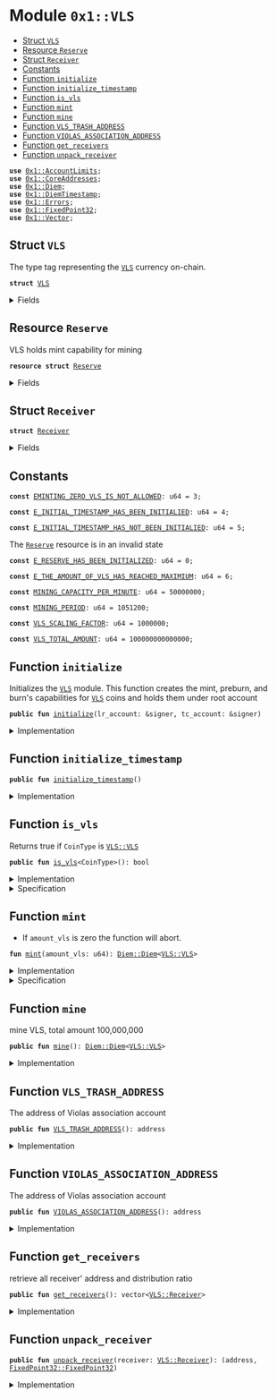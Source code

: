 
<a name="0x1_VLS"></a>

# Module `0x1::VLS`



-  [Struct `VLS`](#0x1_VLS_VLS)
-  [Resource `Reserve`](#0x1_VLS_Reserve)
-  [Struct `Receiver`](#0x1_VLS_Receiver)
-  [Constants](#@Constants_0)
-  [Function `initialize`](#0x1_VLS_initialize)
-  [Function `initialize_timestamp`](#0x1_VLS_initialize_timestamp)
-  [Function `is_vls`](#0x1_VLS_is_vls)
-  [Function `mint`](#0x1_VLS_mint)
-  [Function `mine`](#0x1_VLS_mine)
-  [Function `VLS_TRASH_ADDRESS`](#0x1_VLS_VLS_TRASH_ADDRESS)
-  [Function `VIOLAS_ASSOCIATION_ADDRESS`](#0x1_VLS_VIOLAS_ASSOCIATION_ADDRESS)
-  [Function `get_receivers`](#0x1_VLS_get_receivers)
-  [Function `unpack_receiver`](#0x1_VLS_unpack_receiver)


<pre><code><b>use</b> <a href="AccountLimits.md#0x1_AccountLimits">0x1::AccountLimits</a>;
<b>use</b> <a href="CoreAddresses.md#0x1_CoreAddresses">0x1::CoreAddresses</a>;
<b>use</b> <a href="Diem.md#0x1_Diem">0x1::Diem</a>;
<b>use</b> <a href="DiemTimestamp.md#0x1_DiemTimestamp">0x1::DiemTimestamp</a>;
<b>use</b> <a href="../../../../../../move-stdlib/docs/Errors.md#0x1_Errors">0x1::Errors</a>;
<b>use</b> <a href="../../../../../../move-stdlib/docs/FixedPoint32.md#0x1_FixedPoint32">0x1::FixedPoint32</a>;
<b>use</b> <a href="../../../../../../move-stdlib/docs/Vector.md#0x1_Vector">0x1::Vector</a>;
</code></pre>



<a name="0x1_VLS_VLS"></a>

## Struct `VLS`

The type tag representing the <code><a href="VLS.md#0x1_VLS">VLS</a></code> currency on-chain.


<pre><code><b>struct</b> <a href="VLS.md#0x1_VLS">VLS</a>
</code></pre>



<details>
<summary>Fields</summary>


<dl>
<dt>
<code>dummy_field: bool</code>
</dt>
<dd>

</dd>
</dl>


</details>

<a name="0x1_VLS_Reserve"></a>

## Resource `Reserve`

VLS holds mint capability for mining


<pre><code><b>resource</b> <b>struct</b> <a href="VLS.md#0x1_VLS_Reserve">Reserve</a>
</code></pre>



<details>
<summary>Fields</summary>


<dl>
<dt>
<code>mint_cap: <a href="Diem.md#0x1_Diem_MintCapability">Diem::MintCapability</a>&lt;<a href="VLS.md#0x1_VLS_VLS">VLS::VLS</a>&gt;</code>
</dt>
<dd>
 The mint capability allowing minting of <code><a href="VLS.md#0x1_VLS">VLS</a></code> coins.
</dd>
<dt>
<code>burn_cap: <a href="Diem.md#0x1_Diem_BurnCapability">Diem::BurnCapability</a>&lt;<a href="VLS.md#0x1_VLS_VLS">VLS::VLS</a>&gt;</code>
</dt>
<dd>
 The burn capability for <code><a href="VLS.md#0x1_VLS">VLS</a></code> coins. This is used for the unpacking
 of <code><a href="VLS.md#0x1_VLS">VLS</a></code> coins into the underlying backing currencies.
</dd>
<dt>
<code>preburn_cap: <a href="Diem.md#0x1_Diem_Preburn">Diem::Preburn</a>&lt;<a href="VLS.md#0x1_VLS_VLS">VLS::VLS</a>&gt;</code>
</dt>
<dd>
 The preburn for <code><a href="VLS.md#0x1_VLS">VLS</a></code>. This is an administrative field since we
 need to alway preburn before we burn.
</dd>
<dt>
<code>initial_timestamp: u64</code>
</dt>
<dd>
 Initial timestamp
</dd>
</dl>


</details>

<a name="0x1_VLS_Receiver"></a>

## Struct `Receiver`



<pre><code><b>struct</b> <a href="VLS.md#0x1_VLS_Receiver">Receiver</a>
</code></pre>



<details>
<summary>Fields</summary>


<dl>
<dt>
<code>addr: address</code>
</dt>
<dd>

</dd>
<dt>
<code>ratio: <a href="../../../../../../move-stdlib/docs/FixedPoint32.md#0x1_FixedPoint32_FixedPoint32">FixedPoint32::FixedPoint32</a></code>
</dt>
<dd>

</dd>
</dl>


</details>

<a name="@Constants_0"></a>

## Constants


<a name="0x1_VLS_EMINTING_ZERO_VLS_IS_NOT_ALLOWED"></a>



<pre><code><b>const</b> <a href="VLS.md#0x1_VLS_EMINTING_ZERO_VLS_IS_NOT_ALLOWED">EMINTING_ZERO_VLS_IS_NOT_ALLOWED</a>: u64 = 3;
</code></pre>



<a name="0x1_VLS_E_INITIAL_TIMESTAMP_HAS_BEEN_INITIALIED"></a>



<pre><code><b>const</b> <a href="VLS.md#0x1_VLS_E_INITIAL_TIMESTAMP_HAS_BEEN_INITIALIED">E_INITIAL_TIMESTAMP_HAS_BEEN_INITIALIED</a>: u64 = 4;
</code></pre>



<a name="0x1_VLS_E_INITIAL_TIMESTAMP_HAS_NOT_BEEN_INITIALIED"></a>



<pre><code><b>const</b> <a href="VLS.md#0x1_VLS_E_INITIAL_TIMESTAMP_HAS_NOT_BEEN_INITIALIED">E_INITIAL_TIMESTAMP_HAS_NOT_BEEN_INITIALIED</a>: u64 = 5;
</code></pre>



<a name="0x1_VLS_E_RESERVE_HAS_BEEN_INITIALIZED"></a>

The <code><a href="VLS.md#0x1_VLS_Reserve">Reserve</a></code> resource is in an invalid state


<pre><code><b>const</b> <a href="VLS.md#0x1_VLS_E_RESERVE_HAS_BEEN_INITIALIZED">E_RESERVE_HAS_BEEN_INITIALIZED</a>: u64 = 0;
</code></pre>



<a name="0x1_VLS_E_THE_AMOUNT_OF_VLS_HAS_REACHED_MAXIMIUM"></a>



<pre><code><b>const</b> <a href="VLS.md#0x1_VLS_E_THE_AMOUNT_OF_VLS_HAS_REACHED_MAXIMIUM">E_THE_AMOUNT_OF_VLS_HAS_REACHED_MAXIMIUM</a>: u64 = 6;
</code></pre>



<a name="0x1_VLS_MINING_CAPACITY_PER_MINUTE"></a>



<pre><code><b>const</b> <a href="VLS.md#0x1_VLS_MINING_CAPACITY_PER_MINUTE">MINING_CAPACITY_PER_MINUTE</a>: u64 = 50000000;
</code></pre>



<a name="0x1_VLS_MINING_PERIOD"></a>



<pre><code><b>const</b> <a href="VLS.md#0x1_VLS_MINING_PERIOD">MINING_PERIOD</a>: u64 = 1051200;
</code></pre>



<a name="0x1_VLS_VLS_SCALING_FACTOR"></a>



<pre><code><b>const</b> <a href="VLS.md#0x1_VLS_VLS_SCALING_FACTOR">VLS_SCALING_FACTOR</a>: u64 = 1000000;
</code></pre>



<a name="0x1_VLS_VLS_TOTAL_AMOUNT"></a>



<pre><code><b>const</b> <a href="VLS.md#0x1_VLS_VLS_TOTAL_AMOUNT">VLS_TOTAL_AMOUNT</a>: u64 = 100000000000000;
</code></pre>



<a name="0x1_VLS_initialize"></a>

## Function `initialize`

Initializes the <code><a href="VLS.md#0x1_VLS">VLS</a></code> module.
This function creates the mint, preburn, and burn's capabilities for <code><a href="VLS.md#0x1_VLS">VLS</a></code> coins and holds them under root account


<pre><code><b>public</b> <b>fun</b> <a href="VLS.md#0x1_VLS_initialize">initialize</a>(lr_account: &signer, tc_account: &signer)
</code></pre>



<details>
<summary>Implementation</summary>


<pre><code><b>public</b> <b>fun</b> <a href="VLS.md#0x1_VLS_initialize">initialize</a>(
    lr_account: &signer,
    tc_account: &signer,
) {
    <a href="DiemTimestamp.md#0x1_DiemTimestamp_assert_genesis">DiemTimestamp::assert_genesis</a>();

    // Operational constraint
    <a href="CoreAddresses.md#0x1_CoreAddresses_assert_currency_info">CoreAddresses::assert_currency_info</a>(lr_account);

    // <a href="VLS.md#0x1_VLS_Reserve">Reserve</a> must not exist.
    <b>assert</b>(!<b>exists</b>&lt;<a href="VLS.md#0x1_VLS_Reserve">Reserve</a>&gt;(<a href="CoreAddresses.md#0x1_CoreAddresses_DIEM_ROOT_ADDRESS">CoreAddresses::DIEM_ROOT_ADDRESS</a>()), <a href="../../../../../../move-stdlib/docs/Errors.md#0x1_Errors_already_published">Errors::already_published</a>(<a href="VLS.md#0x1_VLS_E_RESERVE_HAS_BEEN_INITIALIZED">E_RESERVE_HAS_BEEN_INITIALIZED</a>));

    <b>let</b> (mint_cap, burn_cap) = <a href="Diem.md#0x1_Diem_register_currency">Diem::register_currency</a>&lt;<a href="VLS.md#0x1_VLS">VLS</a>&gt;(
        lr_account,
        <a href="../../../../../../move-stdlib/docs/FixedPoint32.md#0x1_FixedPoint32_create_from_rational">FixedPoint32::create_from_rational</a>(1, 1), // exchange rate <b>to</b> <a href="VLS.md#0x1_VLS">VLS</a>
        <b>false</b>,    // is_synthetic
        1000000, // scaling_factor = 10^6
        1000,    // fractional_part = 10^3
        b"<a href="VLS.md#0x1_VLS">VLS</a>"
    );

    <a href="AccountLimits.md#0x1_AccountLimits_publish_unrestricted_limits">AccountLimits::publish_unrestricted_limits</a>&lt;<a href="VLS.md#0x1_VLS">VLS</a>&gt;(lr_account);
    <b>let</b> preburn_cap = <a href="Diem.md#0x1_Diem_create_preburn">Diem::create_preburn</a>&lt;<a href="VLS.md#0x1_VLS">VLS</a>&gt;(tc_account);

    move_to(lr_account, <a href="VLS.md#0x1_VLS_Reserve">Reserve</a> { mint_cap, burn_cap, preburn_cap, initial_timestamp: 0 });
}
</code></pre>



</details>

<a name="0x1_VLS_initialize_timestamp"></a>

## Function `initialize_timestamp`



<pre><code><b>public</b> <b>fun</b> <a href="VLS.md#0x1_VLS_initialize_timestamp">initialize_timestamp</a>()
</code></pre>



<details>
<summary>Implementation</summary>


<pre><code><b>public</b> <b>fun</b> <a href="VLS.md#0x1_VLS_initialize_timestamp">initialize_timestamp</a>()
<b>acquires</b> <a href="VLS.md#0x1_VLS_Reserve">Reserve</a> {
    <a href="DiemTimestamp.md#0x1_DiemTimestamp_assert_operating">DiemTimestamp::assert_operating</a>();

    <b>let</b> reserve = borrow_global_mut&lt;<a href="VLS.md#0x1_VLS_Reserve">Reserve</a>&gt;(<a href="CoreAddresses.md#0x1_CoreAddresses_DIEM_ROOT_ADDRESS">CoreAddresses::DIEM_ROOT_ADDRESS</a>());

    <b>assert</b>(reserve.initial_timestamp == 0, <a href="../../../../../../move-stdlib/docs/Errors.md#0x1_Errors_already_published">Errors::already_published</a>(<a href="VLS.md#0x1_VLS_E_INITIAL_TIMESTAMP_HAS_BEEN_INITIALIED">E_INITIAL_TIMESTAMP_HAS_BEEN_INITIALIED</a>));

    reserve.initial_timestamp = <a href="DiemTimestamp.md#0x1_DiemTimestamp_now_seconds">DiemTimestamp::now_seconds</a>();
}
</code></pre>



</details>

<a name="0x1_VLS_is_vls"></a>

## Function `is_vls`

Returns true if <code>CoinType</code> is <code><a href="VLS.md#0x1_VLS_VLS">VLS::VLS</a></code>


<pre><code><b>public</b> <b>fun</b> <a href="VLS.md#0x1_VLS_is_vls">is_vls</a>&lt;CoinType&gt;(): bool
</code></pre>



<details>
<summary>Implementation</summary>


<pre><code><b>public</b> <b>fun</b> <a href="VLS.md#0x1_VLS_is_vls">is_vls</a>&lt;CoinType: store&gt;(): bool {
    <a href="Diem.md#0x1_Diem_is_currency">Diem::is_currency</a>&lt;CoinType&gt;() &&
        <a href="Diem.md#0x1_Diem_currency_code">Diem::currency_code</a>&lt;CoinType&gt;() == <a href="Diem.md#0x1_Diem_currency_code">Diem::currency_code</a>&lt;<a href="VLS.md#0x1_VLS">VLS</a>&gt;()
}
</code></pre>



</details>

<details>
<summary>Specification</summary>



<pre><code><b>pragma</b> verify = <b>false</b>, opaque = <b>true</b>;
</code></pre>


The following is correct because currency codes are unique.


<pre><code><b>ensures</b> result == <a href="VLS.md#0x1_VLS_spec_is_vls">spec_is_vls</a>&lt;CoinType&gt;();
</code></pre>


Returns true if CoinType is VLS.


<a name="0x1_VLS_spec_is_vls"></a>


<pre><code><b>define</b> <a href="VLS.md#0x1_VLS_spec_is_vls">spec_is_vls</a>&lt;CoinType&gt;(): bool {
   type&lt;CoinType&gt;() == type&lt;<a href="VLS.md#0x1_VLS">VLS</a>&gt;()
}
</code></pre>



</details>

<a name="0x1_VLS_mint"></a>

## Function `mint`

* If <code>amount_vls</code> is zero the function will abort.


<pre><code><b>fun</b> <a href="VLS.md#0x1_VLS_mint">mint</a>(amount_vls: u64): <a href="Diem.md#0x1_Diem_Diem">Diem::Diem</a>&lt;<a href="VLS.md#0x1_VLS_VLS">VLS::VLS</a>&gt;
</code></pre>



<details>
<summary>Implementation</summary>


<pre><code><b>fun</b> <a href="VLS.md#0x1_VLS_mint">mint</a>(
    amount_vls: u64,
): <a href="Diem.md#0x1_Diem">Diem</a>&lt;<a href="VLS.md#0x1_VLS">VLS</a>&gt;
<b>acquires</b> <a href="VLS.md#0x1_VLS_Reserve">Reserve</a> {

    <b>assert</b>(amount_vls &gt; 0, <a href="../../../../../../move-stdlib/docs/Errors.md#0x1_Errors_invalid_argument">Errors::invalid_argument</a>(<a href="VLS.md#0x1_VLS_EMINTING_ZERO_VLS_IS_NOT_ALLOWED">EMINTING_ZERO_VLS_IS_NOT_ALLOWED</a>));

    <b>let</b> reserve = borrow_global_mut&lt;<a href="VLS.md#0x1_VLS_Reserve">Reserve</a>&gt;(<a href="CoreAddresses.md#0x1_CoreAddresses_DIEM_ROOT_ADDRESS">CoreAddresses::DIEM_ROOT_ADDRESS</a>());

    // Once the coins have been deposited in the reserve, we can mint the <a href="VLS.md#0x1_VLS">VLS</a>
    <a href="Diem.md#0x1_Diem_mint_with_capability">Diem::mint_with_capability</a>&lt;<a href="VLS.md#0x1_VLS">VLS</a>&gt;(amount_vls, &reserve.mint_cap)
}
</code></pre>



</details>

<details>
<summary>Specification</summary>



<pre><code><b>pragma</b> opaque;
<b>modifies</b> <b>global</b>&lt;<a href="VLS.md#0x1_VLS_Reserve">Reserve</a>&gt;(<a href="CoreAddresses.md#0x1_CoreAddresses_DIEM_ROOT_ADDRESS">CoreAddresses::DIEM_ROOT_ADDRESS</a>());
<b>modifies</b> <b>global</b>&lt;<a href="Diem.md#0x1_Diem_CurrencyInfo">Diem::CurrencyInfo</a>&lt;<a href="VLS.md#0x1_VLS">VLS</a>&gt;&gt;(<a href="CoreAddresses.md#0x1_CoreAddresses_CURRENCY_INFO_ADDRESS">CoreAddresses::CURRENCY_INFO_ADDRESS</a>());
<b>include</b> <a href="VLS.md#0x1_VLS_CreateAbortsIf">CreateAbortsIf</a>;
<a name="0x1_VLS_reserve$11"></a>
<b>let</b> reserve = <b>global</b>&lt;<a href="VLS.md#0x1_VLS_Reserve">Reserve</a>&gt;(<a href="CoreAddresses.md#0x1_CoreAddresses_DIEM_ROOT_ADDRESS">CoreAddresses::DIEM_ROOT_ADDRESS</a>());
<b>ensures</b> <b>exists</b>&lt;<a href="VLS.md#0x1_VLS_Reserve">Reserve</a>&gt;(<a href="CoreAddresses.md#0x1_CoreAddresses_DIEM_ROOT_ADDRESS">CoreAddresses::DIEM_ROOT_ADDRESS</a>());
<b>include</b> <a href="Diem.md#0x1_Diem_MintEnsures">Diem::MintEnsures</a>&lt;<a href="VLS.md#0x1_VLS">VLS</a>&gt;{value: amount_vls};
</code></pre>




<a name="0x1_VLS_CreateAbortsIf"></a>


<pre><code><b>schema</b> <a href="VLS.md#0x1_VLS_CreateAbortsIf">CreateAbortsIf</a> {
    amount_vls: u64;
    <a name="0x1_VLS_reserve$10"></a>
    <b>let</b> reserve = <b>global</b>&lt;<a href="VLS.md#0x1_VLS_Reserve">Reserve</a>&gt;(<a href="CoreAddresses.md#0x1_CoreAddresses_DIEM_ROOT_ADDRESS">CoreAddresses::DIEM_ROOT_ADDRESS</a>());
    <b>aborts_if</b> amount_vls == 0 <b>with</b> <a href="../../../../../../move-stdlib/docs/Errors.md#0x1_Errors_INVALID_ARGUMENT">Errors::INVALID_ARGUMENT</a>;
    <b>include</b> <a href="DiemTimestamp.md#0x1_DiemTimestamp_AbortsIfNotOperating">DiemTimestamp::AbortsIfNotOperating</a>;
    <b>include</b> <a href="Diem.md#0x1_Diem_MintAbortsIf">Diem::MintAbortsIf</a>&lt;<a href="VLS.md#0x1_VLS">VLS</a>&gt;{value: amount_vls};
}
</code></pre>



</details>

<a name="0x1_VLS_mine"></a>

## Function `mine`

mine VLS, total amount 100,000,000


<pre><code><b>public</b> <b>fun</b> <a href="VLS.md#0x1_VLS_mine">mine</a>(): <a href="Diem.md#0x1_Diem_Diem">Diem::Diem</a>&lt;<a href="VLS.md#0x1_VLS_VLS">VLS::VLS</a>&gt;
</code></pre>



<details>
<summary>Implementation</summary>


<pre><code><b>public</b> <b>fun</b> <a href="VLS.md#0x1_VLS_mine">mine</a>() : <a href="Diem.md#0x1_Diem">Diem</a>&lt;<a href="VLS.md#0x1_VLS">VLS</a>&gt;
<b>acquires</b> <a href="VLS.md#0x1_VLS_Reserve">Reserve</a> {
    <b>let</b> reserve = borrow_global&lt;<a href="VLS.md#0x1_VLS_Reserve">Reserve</a>&gt;(<a href="CoreAddresses.md#0x1_CoreAddresses_DIEM_ROOT_ADDRESS">CoreAddresses::DIEM_ROOT_ADDRESS</a>());
    <b>let</b> initial_timestamp = reserve.initial_timestamp;
    <b>assert</b>(initial_timestamp != 0, <a href="../../../../../../move-stdlib/docs/Errors.md#0x1_Errors_invalid_argument">Errors::invalid_argument</a>(<a href="VLS.md#0x1_VLS_E_INITIAL_TIMESTAMP_HAS_NOT_BEEN_INITIALIED">E_INITIAL_TIMESTAMP_HAS_NOT_BEEN_INITIALIED</a>));

    <b>let</b> now_minutes = (<a href="DiemTimestamp.md#0x1_DiemTimestamp_now_seconds">DiemTimestamp::now_seconds</a>() - initial_timestamp) / 60;
    <b>let</b> step = now_minutes / <a href="VLS.md#0x1_VLS_MINING_PERIOD">MINING_PERIOD</a>;
    <b>let</b> process = now_minutes % <a href="VLS.md#0x1_VLS_MINING_PERIOD">MINING_PERIOD</a>;
    <b>let</b> mining_capacity = <a href="VLS.md#0x1_VLS_MINING_CAPACITY_PER_MINUTE">MINING_CAPACITY_PER_MINUTE</a>;
    <b>let</b> expected_amount : u64 = 0;

    <b>while</b> (step &gt; 0) {
        // calculate and accumulate mining amount for every period
        expected_amount = expected_amount + mining_capacity * <a href="VLS.md#0x1_VLS_MINING_PERIOD">MINING_PERIOD</a>;

        // mining capacity reduces by half per period
        mining_capacity = mining_capacity / 2;

        step = step - 1;
    };

    <b>let</b> expected_amount = expected_amount + mining_capacity * process;

    // the expected amount mustn't be greater than  <a href="VLS.md#0x1_VLS_VLS_TOTAL_AMOUNT">VLS_TOTAL_AMOUNT</a>
    <b>if</b> (expected_amount &gt; <a href="VLS.md#0x1_VLS_VLS_TOTAL_AMOUNT">VLS_TOTAL_AMOUNT</a>)
        expected_amount = <a href="VLS.md#0x1_VLS_VLS_TOTAL_AMOUNT">VLS_TOTAL_AMOUNT</a>;

    <b>let</b> minted_amount : u64 = (<a href="Diem.md#0x1_Diem_market_cap">Diem::market_cap</a>&lt;<a href="VLS.md#0x1_VLS">VLS</a>&gt;() <b>as</b> u64);

    <b>assert</b>(minted_amount &lt; <a href="VLS.md#0x1_VLS_VLS_TOTAL_AMOUNT">VLS_TOTAL_AMOUNT</a>,  <a href="../../../../../../move-stdlib/docs/Errors.md#0x1_Errors_invalid_argument">Errors::invalid_argument</a>(<a href="VLS.md#0x1_VLS_E_THE_AMOUNT_OF_VLS_HAS_REACHED_MAXIMIUM">E_THE_AMOUNT_OF_VLS_HAS_REACHED_MAXIMIUM</a>));

    <b>let</b> mine_amount = expected_amount - minted_amount;

    <a href="VLS.md#0x1_VLS_mint">mint</a>(mine_amount)
}
</code></pre>



</details>

<a name="0x1_VLS_VLS_TRASH_ADDRESS"></a>

## Function `VLS_TRASH_ADDRESS`

The address of Violas association account


<pre><code><b>public</b> <b>fun</b> <a href="VLS.md#0x1_VLS_VLS_TRASH_ADDRESS">VLS_TRASH_ADDRESS</a>(): address
</code></pre>



<details>
<summary>Implementation</summary>


<pre><code><b>public</b> <b>fun</b> <a href="VLS.md#0x1_VLS_VLS_TRASH_ADDRESS">VLS_TRASH_ADDRESS</a>(): address {
    0x564C5300  //'V' 'L' 'S' 00
}
</code></pre>



</details>

<a name="0x1_VLS_VIOLAS_ASSOCIATION_ADDRESS"></a>

## Function `VIOLAS_ASSOCIATION_ADDRESS`

The address of Violas association account


<pre><code><b>public</b> <b>fun</b> <a href="VLS.md#0x1_VLS_VIOLAS_ASSOCIATION_ADDRESS">VIOLAS_ASSOCIATION_ADDRESS</a>(): address
</code></pre>



<details>
<summary>Implementation</summary>


<pre><code><b>public</b> <b>fun</b> <a href="VLS.md#0x1_VLS_VIOLAS_ASSOCIATION_ADDRESS">VIOLAS_ASSOCIATION_ADDRESS</a>(): address {
    0x564C5302  //'V' 'L' 'S' 02
}
</code></pre>



</details>

<a name="0x1_VLS_get_receivers"></a>

## Function `get_receivers`

retrieve all receiver' address and distribution ratio


<pre><code><b>public</b> <b>fun</b> <a href="VLS.md#0x1_VLS_get_receivers">get_receivers</a>(): vector&lt;<a href="VLS.md#0x1_VLS_Receiver">VLS::Receiver</a>&gt;
</code></pre>



<details>
<summary>Implementation</summary>


<pre><code><b>public</b> <b>fun</b> <a href="VLS.md#0x1_VLS_get_receivers">get_receivers</a>() : vector&lt;<a href="VLS.md#0x1_VLS_Receiver">Receiver</a>&gt; {
    <b>let</b> receivers = <a href="../../../../../../move-stdlib/docs/Vector.md#0x1_Vector_empty">Vector::empty</a>&lt;<a href="VLS.md#0x1_VLS_Receiver">Receiver</a>&gt;();

    <b>let</b> element1 = <a href="VLS.md#0x1_VLS_Receiver">Receiver</a> { addr: 0x564C5301, ratio: <a href="../../../../../../move-stdlib/docs/FixedPoint32.md#0x1_FixedPoint32_create_from_rational">FixedPoint32::create_from_rational</a>(71,100) };   //<a href="VLS.md#0x1_VLS">VLS</a>-COMM, 'V' 'L' 'S' 01
    <b>let</b> element2 = <a href="VLS.md#0x1_VLS_Receiver">Receiver</a> { addr: 0x564C5302, ratio: <a href="../../../../../../move-stdlib/docs/FixedPoint32.md#0x1_FixedPoint32_create_from_rational">FixedPoint32::create_from_rational</a>(15,100) };   //<a href="VLS.md#0x1_VLS">VLS</a>-ASSOCA, 'V' 'L' 'S' 02
    <b>let</b> element3 = <a href="VLS.md#0x1_VLS_Receiver">Receiver</a> { addr: 0x564C5303, ratio: <a href="../../../../../../move-stdlib/docs/FixedPoint32.md#0x1_FixedPoint32_create_from_rational">FixedPoint32::create_from_rational</a>(12,100) };   //<a href="VLS.md#0x1_VLS">VLS</a>-TEAM, 'V' 'L' 'S' 03
    <b>let</b> element4 = <a href="VLS.md#0x1_VLS_Receiver">Receiver</a> { addr: 0x564C5304, ratio: <a href="../../../../../../move-stdlib/docs/FixedPoint32.md#0x1_FixedPoint32_create_from_rational">FixedPoint32::create_from_rational</a>(1,100)  };   //<a href="VLS.md#0x1_VLS">VLS</a>-ADVS, 'V' 'L' 'S' 04
    <b>let</b> element5 = <a href="VLS.md#0x1_VLS_Receiver">Receiver</a> { addr: 0x564C5305, ratio: <a href="../../../../../../move-stdlib/docs/FixedPoint32.md#0x1_FixedPoint32_create_from_rational">FixedPoint32::create_from_rational</a>(1,100)  };   //<a href="VLS.md#0x1_VLS">VLS</a>-OPEN, 'V' 'L' 'S' 05

    <a href="../../../../../../move-stdlib/docs/Vector.md#0x1_Vector_push_back">Vector::push_back</a>(&<b>mut</b> receivers, element1);
    <a href="../../../../../../move-stdlib/docs/Vector.md#0x1_Vector_push_back">Vector::push_back</a>(&<b>mut</b> receivers, element2);
    <a href="../../../../../../move-stdlib/docs/Vector.md#0x1_Vector_push_back">Vector::push_back</a>(&<b>mut</b> receivers, element3);
    <a href="../../../../../../move-stdlib/docs/Vector.md#0x1_Vector_push_back">Vector::push_back</a>(&<b>mut</b> receivers, element4);
    <a href="../../../../../../move-stdlib/docs/Vector.md#0x1_Vector_push_back">Vector::push_back</a>(&<b>mut</b> receivers, element5);

    receivers
}
</code></pre>



</details>

<a name="0x1_VLS_unpack_receiver"></a>

## Function `unpack_receiver`



<pre><code><b>public</b> <b>fun</b> <a href="VLS.md#0x1_VLS_unpack_receiver">unpack_receiver</a>(receiver: <a href="VLS.md#0x1_VLS_Receiver">VLS::Receiver</a>): (address, <a href="../../../../../../move-stdlib/docs/FixedPoint32.md#0x1_FixedPoint32_FixedPoint32">FixedPoint32::FixedPoint32</a>)
</code></pre>



<details>
<summary>Implementation</summary>


<pre><code><b>public</b> <b>fun</b> <a href="VLS.md#0x1_VLS_unpack_receiver">unpack_receiver</a>(receiver : <a href="VLS.md#0x1_VLS_Receiver">Receiver</a>) : (address, <a href="../../../../../../move-stdlib/docs/FixedPoint32.md#0x1_FixedPoint32">FixedPoint32</a>) {
    (receiver.addr, *&receiver.ratio)
}
</code></pre>



</details>


[//]: # ("File containing references which can be used from documentation")
[ACCESS_CONTROL]: https://github.com/diem/dip/blob/main/dips/dip-2.md
[ROLE]: https://github.com/diem/dip/blob/main/dips/dip-2.md#roles
[PERMISSION]: https://github.com/diem/dip/blob/main/dips/dip-2.md#permissions
